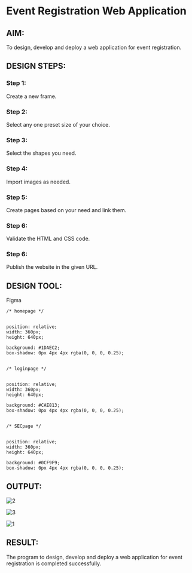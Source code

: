 # Event Registration Web Application

## AIM:
To design, develop and deploy a web application for event registration.

## DESIGN STEPS:

### Step 1:
Create a new frame.

### Step 2:
Select any one preset size of your choice.

### Step 3:
Select the shapes you need.

### Step 4:
Import images as needed.

### Step 5:
Create pages based on your need and link them.

### Step 6:

Validate the HTML and CSS code.

### Step 6:

Publish the website in the given URL.

## DESIGN TOOL:
Figma
```
/* homepage */


position: relative;
width: 360px;
height: 640px;

background: #1DAEC2;
box-shadow: 0px 4px 4px rgba(0, 0, 0, 0.25);


/* loginpage */


position: relative;
width: 360px;
height: 640px;

background: #CAE813;
box-shadow: 0px 4px 4px rgba(0, 0, 0, 0.25);


/* SECpage */


position: relative;
width: 360px;
height: 640px;

background: #0CF9F9;
box-shadow: 0px 4px 4px rgba(0, 0, 0, 0.25);

```
## OUTPUT:

![2](https://github.com/JivanKarthick/Figma/assets/121165867/a5581202-c731-4031-8640-10e275c813a6)

![3](https://github.com/JivanKarthick/Figma/assets/121165867/6e25d6ae-c4b9-48ea-921c-36465db70d96)

![1](https://github.com/JivanKarthick/Figma/assets/121165867/208a1081-c80b-4514-8365-13f5269cba8e)


## RESULT:
The program to design, develop and deploy a web application for event registration is completed successfully.
